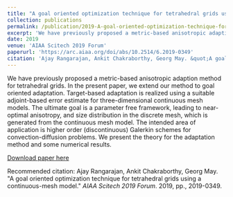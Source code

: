 ```yaml
---
title: "A goal oriented optimization technique for tetrahedral grids using a continuous-mesh model"
collection: publications
permalink: /publication/2019-A-goal-oriented-optimization-technique-for-tetrahedral-grids-using-a-continuous-mesh-model.md
excerpt: 'We have previously proposed a metric-based anisotropic adaption method for tetrahedral grids. In the present paper, we extend our method to goal oriented adaptation. Target-based adaptation is realized using a suitable adjoint-based error estimate for three-dimensional continuous mesh models. The ultimate goal is a parameter free framework, leading to near- optimal anisotropy, and size distribution in the discrete mesh, which is generated from the continuous mesh model. The intended area of application is higher order (discontinuous) Galerkin schemes for convection-diffusion problems. We present the theory for the adaptation method and some numerical results.'
date: 2019
venue: 'AIAA Scitech 2019 Forum'
paperurl: 'https://arc.aiaa.org/doi/abs/10.2514/6.2019-0349'
citation: 'Ajay Rangarajan, Ankit Chakraborthy, Georg May. &quot;A goal oriented optimization technique for tetrahedral grids using a continuous-mesh model.&quot; <i>AIAA Scitech 2019 Forum</i>. 2019, pp., 2019-0349.'
---
```

We have previously proposed a metric-based anisotropic adaption method for tetrahedral grids. In the present paper, we extend our method to goal oriented adaptation. Target-based adaptation is realized using a suitable adjoint-based error estimate for three-dimensional continuous mesh models. The ultimate goal is a parameter free framework, leading to near- optimal anisotropy, and size distribution in the discrete mesh, which is generated from the continuous mesh model. The intended area of application is higher order (discontinuous) Galerkin schemes for convection-diffusion problems. We present the theory for the adaptation method and some numerical results.

[Download paper here](https://arc.aiaa.org/doi/abs/10.2514/6.2019-0349)

Recommended citation: Ajay Rangarajan, Ankit Chakraborthy, Georg May. &quot;A goal oriented optimization technique for tetrahedral grids using a continuous-mesh model.&quot; <i>AIAA Scitech 2019 Forum</i>. 2019, pp., 2019-0349.